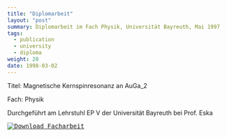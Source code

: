 ```yaml
---
title: "Diplomarbeit"
layout: "post"
summary: Diplomarbeit im Fach Physik, Universität Bayreuth, Mai 1997
tags:
  - publication
  - university
  - diploma
weight: 20
date: 1998-03-02
---
```


Titel: Magnetische Kernspinresonanz an AuGa_2

Fach: Physik 

Durchgeführt am Lehrstuhl EP V der Universität Bayreuth bei Prof. Eska

[<kbd>![Download Facharbeit](../diploma_thesis/diplomarbeit_icon.png)</kbd>](../diploma_thesis/diplomarbeit_andreas_wuerl.pdf)
